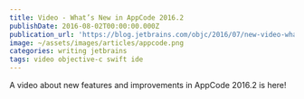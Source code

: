 ```yaml
---
title: Video - What’s New in AppCode 2016.2
publishDate: 2016-08-02T00:00:00.000Z
publication_url: 'https://blog.jetbrains.com/objc/2016/07/new-video-whats-new-in-appcode-2016-2/'
image: ~/assets/images/articles/appcode.png
categories: writing jetbrains
tags: video objective-c swift ide
---
```


A video about new features and improvements in AppCode 2016.2 is here!
